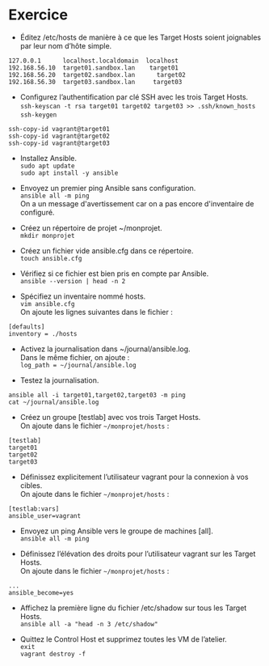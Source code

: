 # Exercice

* Éditez /etc/hosts de manière à ce que les Target Hosts soient joignables par leur nom d’hôte simple.  
```
127.0.0.1      localhost.localdomain  localhost
192.168.56.10  target01.sandbox.lan    target01
192.168.56.20  target02.sandbox.lan      target02
192.168.56.30  target03.sandbox.lan     target03
```  

* Configurez l’authentification par clé SSH avec les trois Target Hosts.  
`ssh-keyscan -t rsa target01 target02 target03 >> .ssh/known_hosts`  
`ssh-keygen`  
```
ssh-copy-id vagrant@target01
ssh-copy-id vagrant@target02
ssh-copy-id vagrant@target03
```  


* Installez Ansible.  
`sudo apt update`  
`sudo apt install -y ansible`  

* Envoyez un premier ping Ansible sans configuration.  
`ansible all -m ping`  
On a un message d'avertissement car on a pas encore d'inventaire de configuré.  

* Créez un répertoire de projet ~/monprojet.  
`mkdir monprojet`  

* Créez un fichier vide ansible.cfg dans ce répertoire.  
`touch ansible.cfg`  

* Vérifiez si ce fichier est bien pris en compte par Ansible.  
`ansible --version | head -n 2`  

* Spécifiez un inventaire nommé hosts.  
`vim ansible.cfg`  
On ajoute les lignes suivantes dans le fichier :
```
[defaults]
inventory = ./hosts
```  

* Activez la journalisation dans ~/journal/ansible.log.  
Dans le même fichier, on ajoute :  
`log_path = ~/journal/ansible.log`  

* Testez la journalisation.  
```
ansible all -i target01,target02,target03 -m ping  
cat ~/journal/ansible.log
```  

* Créez un groupe [testlab] avec vos trois Target Hosts.  
On ajoute dans le fichier `~/monprojet/hosts` :  
```
[testlab]
target01
target02
target03
```  

* Définissez explicitement l’utilisateur vagrant pour la connexion à vos cibles.  
On ajoute dans le fichier `~/monprojet/hosts` :  
```
[testlab:vars]
ansible_user=vagrant
```  

* Envoyez un ping Ansible vers le groupe de machines [all].  
`ansible all -m ping`

* Définissez l’élévation des droits pour l’utilisateur vagrant sur les Target Hosts.  
On ajoute dans le fichier `~/monprojet/hosts` :  
```
...
ansible_become=yes
```  

* Affichez la première ligne du fichier /etc/shadow sur tous les Target Hosts.  
`ansible all -a "head -n 3 /etc/shadow"`

* Quittez le Control Host et supprimez toutes les VM de l’atelier.  
`exit`  
`vagrant destroy -f`  
